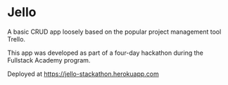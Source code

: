 # Jello

A basic CRUD app loosely based on the popular project management tool Trello.

This app was developed as part of a four-day hackathon during the Fullstack Academy program.

Deployed at https://jello-stackathon.herokuapp.com
